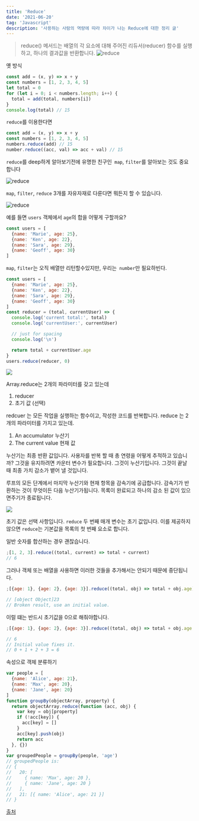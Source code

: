 ```yaml
---
title: 'Reduce'
date: '2021-06-20'
tag: 'Javascript'
description: '사용하는 사람의 역량에 따라 차이가 나는 Reduce에 대한 정리 글'
---
```


> reduce() 메서드는 배열의 각 요소에 대해 주어진 리듀서(reducer) 함수를 실행하고, 하나의 결과값을 반환합니다.
> ![reduce](https://www.freecodecamp.org/news/content/images/2019/10/folding-box.gif)

옛 방식

```js
const add = (x, y) => x + y
const numbers = [1, 2, 3, 4, 5]
let total = 0
for (let i = 0; i < numbers.length; i++) {
  total = add(total, numbers[i])
}
console.log(total) // 15
```

`reduce`를 이용한다면

```js
const add = (x, y) => x + y
const numbers = [1, 2, 3, 4, 5]
numbers.reduce(add) // 15
number.reduce((acc, val) => acc + val) // 15
```

`reduce`를 deep하게 알아보기전에 유명한 친구인` map`, `filter`를 알아보는 것도 중요합니다

![reduce](https://www.freecodecamp.org/news/content/images/2019/10/creepy-reduce.jpeg)

`map`, `filter`, `reduce` 3개를 자유자재로 다룬다면 뭐든지 할 수 있습니다.

![reduce](https://www.freecodecamp.org/news/content/images/2019/10/the-big-three.jpeg)

예를 들면 `users` 객체에서 `age`의 합을 어떻게 구할까요?

```js
const users = [
  {name: 'Marie', age: 25},
  {name: 'Ken', age: 22},
  {name: 'Sara', age: 29},
  {name: 'Geoff', age: 30}
]
```

`map`, `filter`는 오직 배열만 리턴할수있지만, 우리는` number`만 필요하빈다.

```js
const users = [
  {name: 'Marie', age: 25},
  {name: 'Ken', age: 22},
  {name: 'Sara', age: 29},
  {name: 'Geoff', age: 30}
]
const reducer = (total, currentUser) => {
  console.log('current total:', total)
  console.log('currentUser:', currentUser)

  // just for spacing
  console.log('\n')

  return total + currentUser.age
}
users.reduce(reducer, 0)
```

![](https://www.freecodecamp.org/news/content/images/2019/10/reduce-screenshot-1.png)

Array.reduce는 2개의 파라미터를 갖고 있는데

1. reducer
2. 초기 값 (선택)

redcuer 는 모든 작업을 실행하는 함수이고, 작성한 코드를 반복합니다. reduce 는 2개의 파라미터를 가지고 있는데.

1. An accumulator 누산기
2. The current value 현재 값

누산기는 최종 반환 값입니다.
사용자를 반복 할 때 총 연령을 어떻게 추적하고 있습니까? 그것을 유지하려면 카운터 변수가 필요합니다. 그것이 누산기입니다. 그것이 끝날 때 최종 가치 감소가 뱉어 낼 것입니다.

루프의 모든 단계에서 마지막 누산기와 현재 항목을 감속기에 공급합니다. 감속기가 반환하는 것이 무엇이든 다음 누산기가됩니다. 목록이 완료되고 하나의 감소 된 값이 있으면주기가 종료됩니다.

![](https://www.freecodecamp.org/news/content/images/2019/10/reduce-screenshot-1.png)

초기 값은 선택 사항입니다.
`reduce` 두 번째 매개 변수는 초기 값입니다. 이를 제공하지 않으면 `reduce`는 기본값을 목록의 첫 번째 요소로 합니다.

일반 숫자를 합산하는 경우 괜찮습니다.

```js
;[1, 2, 3].reduce((total, current) => total + current)
// 6
```

그러나 객체 또는 배열을 사용하면 이러한 것들을 추가해서는 안되기 때문에 중단됩니다.

```js
;[{age: 1}, {age: 2}, {age: 3}].reduce((total, obj) => total + obj.age)

// [object Object]23
// Broken result, use an initial value.
```

이럴 떄는 반드시 초기값을 0으로 해줘야합니다.

```js
;[{age: 1}, {age: 2}, {age: 3}].reduce((total, obj) => total + obj.age, 0)

// 6
// Initial value fixes it.
// 0 + 1 + 2 + 3 = 6
```

속성으로 객체 분류하기

```js
var people = [
  {name: 'Alice', age: 21},
  {name: 'Max', age: 20},
  {name: 'Jane', age: 20}
]
function groupBy(objectArray, property) {
  return objectArray.reduce(function (acc, obj) {
    var key = obj[property]
    if (!acc[key]) {
      acc[key] = []
    }
    acc[key].push(obj)
    return acc
  }, {})
}
var groupedPeople = groupBy(people, 'age')
// groupedPeople is:
// {
//   20: [
//     { name: 'Max', age: 20 },
//     { name: 'Jane', age: 20 }
//   ],
//   21: [{ name: 'Alice', age: 21 }]
// }
```

[출처](https://www.freecodecamp.org/news/learn-reduce-in-10-minutes/)
